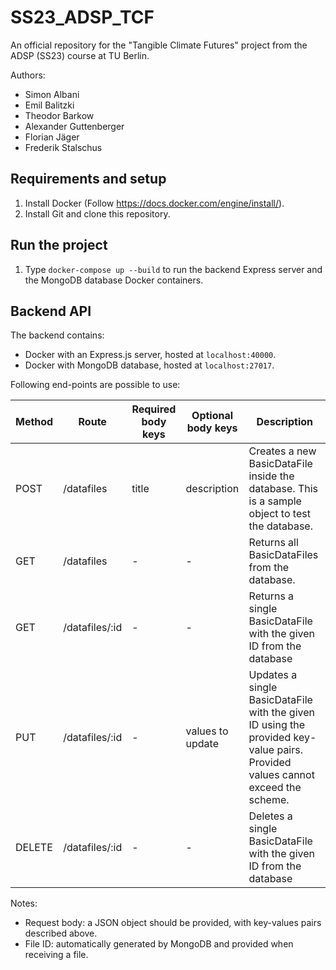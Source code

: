 # SS23_ADSP_TCF

An official repository for the "Tangible Climate Futures" project from the ADSP (SS23) course at TU Berlin.

Authors:

- Simon Albani
- Emil Balitzki
- Theodor Barkow
- Alexander Guttenberger
- Florian Jäger
- Frederik Stalschus

## Requirements and setup

1. Install Docker (Follow https://docs.docker.com/engine/install/).
2. Install Git and clone this repository.

## Run the project

1. Type `docker-compose up --build` to run the backend Express server and the MongoDB database Docker containers.

## Backend API

The backend contains:

- Docker with an Express.js server, hosted at `localhost:40000`.
- Docker with MongoDB database, hosted at `localhost:27017`.

Following end-points are possible to use:

| Method | Route          | Required body keys | Optional body keys | Description                                                                                                                    |
| ------ | -------------- | ------------------ | ------------------ | ------------------------------------------------------------------------------------------------------------------------------ |
| POST   | /datafiles     | title              | description        | Creates a new BasicDataFile inside the database. This is a sample object to test the database.                                 |
| GET    | /datafiles     | -                  | -                  | Returns all BasicDataFiles from the database.                                                                                  |
| GET    | /datafiles/:id | -                  | -                  | Returns a single BasicDataFile with the given ID from the database                                                             |
| PUT    | /datafiles/:id | -                  | values to update   | Updates a single BasicDataFile with the given ID using the provided key-value pairs. Provided values cannot exceed the scheme. |
| DELETE | /datafiles/:id | -                  | -                  | Deletes a single BasicDataFile with the given ID from the database                                                             |

Notes:

- Request body: a JSON object should be provided, with key-values pairs described above.
- File ID: automatically generated by MongoDB and provided when receiving a file.
